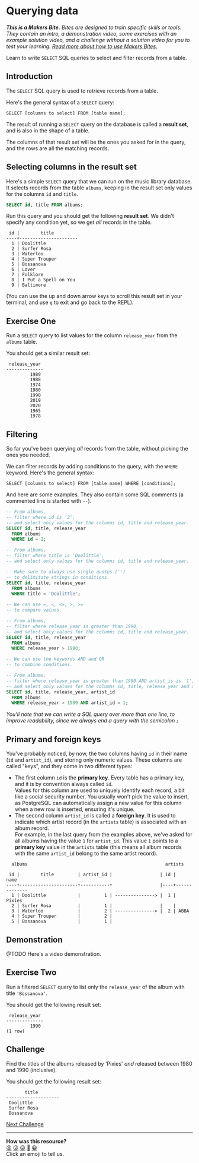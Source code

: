 # Querying data

_**This is a Makers Bite.** Bites are designed to train specific skills or
tools. They contain an intro, a demonstration video, some exercises with an
example solution video, and a challenge without a solution video for you to test
your learning. [Read more about how to use Makers
Bites.](https://github.com/makersacademy/course/blob/main/labels/bites.md)_

Learn to write `SELECT` SQL queries to select and filter records from a table.

<!-- OMITTED -->

## Introduction

The `SELECT` SQL query is used to retrieve records from a table.

Here's the general syntax of a `SELECT` query:

```
SELECT [columns to select] FROM [table name];
```

The result of running a `SELECT` query on the database is called a **result set**, and is also in the shape of a table.

The columns of that result set will be the ones you asked for in the query, and the rows are all the matching records.

## Selecting columns in the result set

Here's a simple `SELECT` query that we can run on the music library database. It selects records from the table `albums`, keeping in the result set only values for the columns `id` and `title`. 

```sql
SELECT id, title FROM albums;
```

Run this query and you should get the following **result set**. We didn't specify any condition yet, so we get _all_ records in the table.

```
 id |        title         
----+----------------------
  1 | Doolittle
  2 | Surfer Rosa
  3 | Waterloo
  4 | Super Trouper
  5 | Bossanova
  6 | Lover
  7 | Folklore
  8 | I Put a Spell on You
  9 | Baltimore
```

(You can use the up and down arrow keys to scroll this result set in your terminal, and use `q` to exit and go back to the REPL).

## Exercise One

Run a `SELECT` query to list values for the column `release_year` from the `albums` table.

You should get a similar result set:

```
 release_year 
--------------
         1989
         1988
         1974
         1980
         1990
         2019
         2020
         1965
         1978
```

## Filtering

So far you've been querying _all_ records from the table, without picking the ones you needed.

We can filter records by adding conditions to the query, with the `WHERE` keyword. Here's the general syntax:

```
SELECT [columns to select] FROM [table name] WHERE [conditions];
```

And here are some examples. They also contain some SQL comments (a commented line is started with `--`).

```sql
-- From albums,
-- filter where id is '2',
-- and select only values for the columns id, title and release_year.
SELECT id, title, release_year
  FROM albums
  WHERE id = 2;

-- From albums,
-- filter where title is 'Doolittle',
-- and select only values for the columns id, title and release_year.

-- Make sure to always use single quotes ('')
-- to delimitate strings in conditions.
SELECT id, title, release_year
  FROM albums
  WHERE title = 'Doolittle';

-- We can use =, <, <=, >, >=
-- to compare values.

-- From albums,
-- filter where release_year is greater than 1990,
-- and select only values for the columns id, title and release_year.
SELECT id, title, release_year
  FROM albums
  WHERE release_year > 1990;

-- We can use the keywords AND and OR
-- to combine conditions.

-- From albums,
-- filter where release_year is greater than 1990 AND artist_is is '1',
-- and select only values for the columns id, title, release_year and artist_id.
SELECT id, title, release_year, artist_id
  FROM albums
  WHERE release_year > 1989 AND artist_id = 1;
```

*You'll note that we can write a SQL query over more than one line, to improve readability, since we always end a query with the semicolon `;`*

## Primary and foreign keys

You've probably noticed, by now, the two columns having `id` in their name (`id` and `artist_id`), and storing only numeric values. These columns are called "keys", and they come in two different types:
  * The first column `id` is the **primary key**. Every table has a primary key, and it is by convention always called `id`.  
  Values for this column are used to uniquely identify each record, a bit like a social security number. You usually won't pick the value to insert, as PostgreSQL can automatically assign a new value for this column when a new row is inserted, ensuring it's unique.
  * The second column `artist_id` is called a **foreign key**. It is used to indicate which artist record (in the `artists` table) is associated with an album record.  
  For example, in the last query from the examples above, we've asked for all albums having the value `1` for `artist_id`. This value `1` points to a **primary key** value in the `artists` table (this means all album records with the same `artist_id` belong to the same artist record).

```
  albums                                                    artists

 id |        title         | artist_id |                  | id |     name     
----+----------------------+-----------+                  |----+--------------
  1 | Doolittle            |         1 | ---------------> |  1 | Pixies
  2 | Surfer Rosa          |         1 |                  |    |
  3 | Waterloo             |         2 | ---------------> |  2 | ABBA
  4 | Super Trouper        |         2 |                  
  5 | Bossanova            |         1 |                                
```

## Demonstration

@TODO Here's a video demonstration.

## Exercise Two

Run a filtered `SELECT` query to list only the `release_year` of the album with title `'Bossanova'`.

You should get the following result set:

```
 release_year 
--------------
         1990
(1 row)
```

## Challenge

Find the titles of the albums released by 'Pixies' _and_ released between 1980 and 1990 (inclusive).

You should get the following result set:

```
       title        
--------------------
 Doolittle
 Surfer Rosa
 Bossanova
```

[Next Challenge](04_updating_and_deleting_date.md)

<!-- BEGIN GENERATED SECTION DO NOT EDIT -->

---

**How was this resource?**  
[😫](https://airtable.com/shrUJ3t7KLMqVRFKR?prefill_Repository=makersacademy/databases&prefill_File=sql_bites/03_querying_data.md&prefill_Sentiment=😫) [😕](https://airtable.com/shrUJ3t7KLMqVRFKR?prefill_Repository=makersacademy/databases&prefill_File=sql_bites/03_querying_data.md&prefill_Sentiment=😕) [😐](https://airtable.com/shrUJ3t7KLMqVRFKR?prefill_Repository=makersacademy/databases&prefill_File=sql_bites/03_querying_data.md&prefill_Sentiment=😐) [🙂](https://airtable.com/shrUJ3t7KLMqVRFKR?prefill_Repository=makersacademy/databases&prefill_File=sql_bites/03_querying_data.md&prefill_Sentiment=🙂) [😀](https://airtable.com/shrUJ3t7KLMqVRFKR?prefill_Repository=makersacademy/databases&prefill_File=sql_bites/03_querying_data.md&prefill_Sentiment=😀)  
Click an emoji to tell us.

<!-- END GENERATED SECTION DO NOT EDIT -->
